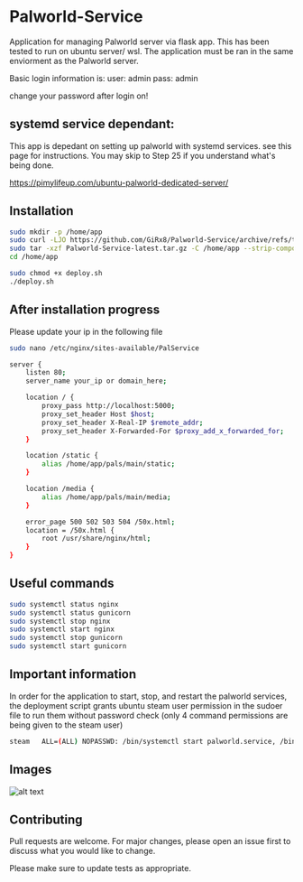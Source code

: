 # Palworld-Service
Application for managing Palworld server via flask app.
This has been tested to run on ubuntu server/ wsl.
The application must be ran in the same enviorment as the Palworld server.

Basic login information is:
user: admin
pass: admin

change your password after login on!

## systemd service dependant:
This app is depedant on setting up palworld with systemd services.
see this page for instructions.
You may skip to Step 25 if you understand what's being done.

https://pimylifeup.com/ubuntu-palworld-dedicated-server/



## Installation

```bash
sudo mkdir -p /home/app
sudo curl -LJO https://github.com/GiRx8/Palworld-Service/archive/refs/tags/latest.tar.gz
sudo tar -xzf Palworld-Service-latest.tar.gz -C /home/app --strip-components=1
cd /home/app
```

```bash
sudo chmod +x deploy.sh
./deploy.sh
```

## After installation progress
Please update your ip in the following file
```bash
sudo nano /etc/nginx/sites-available/PalService
```
```bash
server {
    listen 80;
    server_name your_ip or domain_here;

    location / {
        proxy_pass http://localhost:5000;
        proxy_set_header Host $host;
        proxy_set_header X-Real-IP $remote_addr;
        proxy_set_header X-Forwarded-For $proxy_add_x_forwarded_for;
    }

    location /static {
        alias /home/app/pals/main/static;
    }

    location /media {
        alias /home/app/pals/main/media;
    }

    error_page 500 502 503 504 /50x.html;
    location = /50x.html {
        root /usr/share/nginx/html;
    }
}
```
## Useful commands

```bash
sudo systemctl status nginx 
sudo systemctl status gunicorn
sudo systemctl stop nginx
sudo systemctl start nginx 
sudo systemctl stop gunicorn
sudo systemctl start gunicorn
```
## Important information
In order for the application to start, stop, and restart the palworld services, the deployment script grants ubuntu steam user permission in the sudoer file to run them without password check (only 4 command permissions are being given to the steam user)

```bash
steam   ALL=(ALL) NOPASSWD: /bin/systemctl start palworld.service, /bin/systemctl stop palworld.service, /bin/systemctl restart palworld.service, /bin/systemctl is-active palworld.service
```

## Images
![alt text](https://i.postimg.cc/xfNT6K2W/palworld.png)
## Contributing

Pull requests are welcome. For major changes, please open an issue first
to discuss what you would like to change.

Please make sure to update tests as appropriate.